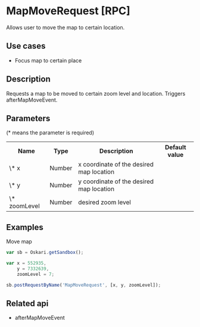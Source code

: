# MapMoveRequest [RPC]

Allows user to move the map to certain location.

## Use cases

- Focus map to certain place

## Description

Requests a map to be moved to certain zoom level and location. Triggers afterMapMoveEvent.

## Parameters

(* means the parameter is required)

<table class="table">
<tr>
  <th> Name</th><th> Type</th><th> Description</th><th> Default value</th>
</tr>
<tr>
  <td> \* x </td><td> Number </td><td> x coordinate of the desired map location </td><td> </td>
</tr>
<tr>
  <td> \* y </td><td> Number </td><td> y coordinate of the desired map location </td><td> </td>
</tr>
<tr>
  <td> \* zoomLevel </td><td> Number </td><td> desired zoom level </td><td> </td>
</tr>
</table>

## Examples

Move map
```javascript
var sb = Oskari.getSandbox();

var x = 552935, 
    y = 7332639, 
    zoomLevel = 7;

sb.postRequestByName('MapMoveRequest', [x, y, zoomLevel]);
```

## Related api

- afterMapMoveEvent